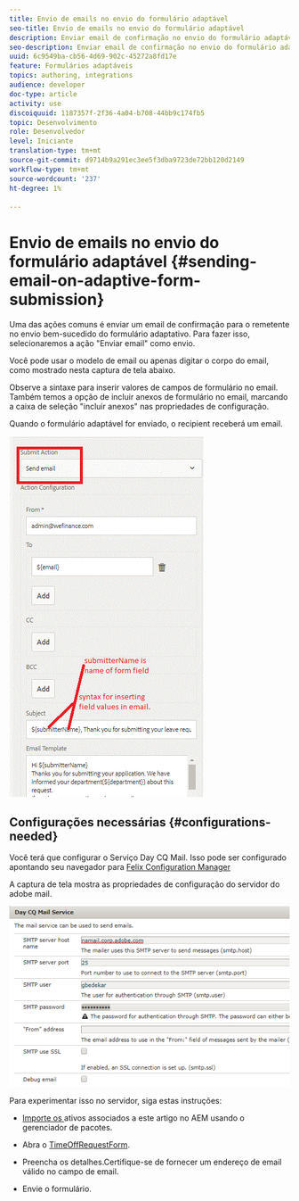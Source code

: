 ```yaml
---
title: Envio de emails no envio do formulário adaptável
seo-title: Envio de emails no envio do formulário adaptável
description: Enviar email de confirmação no envio do formulário adaptável usando o componente enviar email
seo-description: Enviar email de confirmação no envio do formulário adaptável usando o componente enviar email
uuid: 6c9549ba-cb56-4d69-902c-45272a8fd17e
feature: Formulários adaptáveis
topics: authoring, integrations
audience: developer
doc-type: article
activity: use
discoiquuid: 1187357f-2f36-4a04-b708-44bb9c174fb5
topic: Desenvolvimento
role: Desenvolvedor
level: Iniciante
translation-type: tm+mt
source-git-commit: d9714b9a291ec3ee5f3dba9723de72bb120d2149
workflow-type: tm+mt
source-wordcount: '237'
ht-degree: 1%

---
```



# Envio de emails no envio do formulário adaptável {#sending-email-on-adaptive-form-submission}

Uma das ações comuns é enviar um email de confirmação para o remetente no envio bem-sucedido do formulário adaptativo. Para fazer isso, selecionaremos a ação &quot;Enviar email&quot; como envio.

Você pode usar o modelo de email ou apenas digitar o corpo do email, como mostrado nesta captura de tela abaixo.

Observe a sintaxe para inserir valores de campos de formulário no email. Também temos a opção de incluir anexos de formulário no email, marcando a caixa de seleção &quot;incluir anexos&quot; nas propriedades de configuração.

Quando o formulário adaptável for enviado, o recipient receberá um email.

![SendEmail](assets/sendemailaction.gif)

## Configurações necessárias {#configurations-needed}

Você terá que configurar o Serviço Day CQ Mail. Isso pode ser configurado apontando seu navegador para [Felix Configuration Manager](http://localhost:4502/system/console/configMgr)

A captura de tela mostra as propriedades de configuração do servidor do adobe mail.

![mailservice](assets/mailservice.png)

Para experimentar isso no servidor, siga estas instruções:

* [Importe os ](assets/timeoffrequest.zip) ativos associados a este artigo no AEM usando o gerenciador de pacotes.

* Abra o [TimeOffRequestForm](http://localhost:4502/content/dam/formsanddocuments/helpx/timeoffrequestform/jcr:content?wcmmode=disabled).

* Preencha os detalhes.Certifique-se de fornecer um endereço de email válido no campo de email.

* Envie o formulário.
